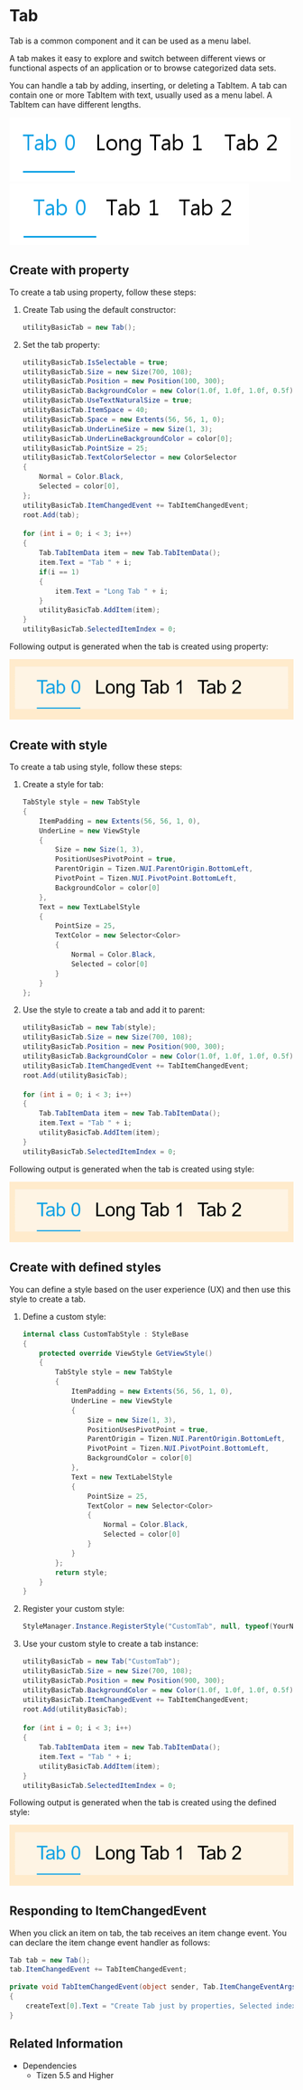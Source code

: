 # Tab

Tab is a common component and it can be used as a menu label.

A tab makes it easy to explore and switch between different views or functional aspects of an application or to browse categorized data sets.

You can handle a tab by adding, inserting, or deleting a TabItem. A tab can contain one or more TabItem with text, usually used as a menu label. A TabItem can have different lengths.

![Tab](./media/tab.png) ![Tab](./media/tab2.png)

## Create with property

To create a tab using property, follow these steps:

1. Create Tab using the default constructor:

    ```cs
    utilityBasicTab = new Tab();
    ```

2. Set the tab property:

    ```cs
    utilityBasicTab.IsSelectable = true;
    utilityBasicTab.Size = new Size(700, 108);
    utilityBasicTab.Position = new Position(100, 300);
    utilityBasicTab.BackgroundColor = new Color(1.0f, 1.0f, 1.0f, 0.5f);
    utilityBasicTab.UseTextNaturalSize = true;
    utilityBasicTab.ItemSpace = 40;
    utilityBasicTab.Space = new Extents(56, 56, 1, 0);
    utilityBasicTab.UnderLineSize = new Size(1, 3);
    utilityBasicTab.UnderLineBackgroundColor = color[0];
    utilityBasicTab.PointSize = 25;
    utilityBasicTab.TextColorSelector = new ColorSelector
    {
        Normal = Color.Black,
        Selected = color[0],
    };
    utilityBasicTab.ItemChangedEvent += TabItemChangedEvent;
    root.Add(tab);

    for (int i = 0; i < 3; i++)
    {
        Tab.TabItemData item = new Tab.TabItemData();
        item.Text = "Tab " + i;
        if(i == 1)
        {
            item.Text = "Long Tab " + i;
        }
        utilityBasicTab.AddItem(item);
    }
    utilityBasicTab.SelectedItemIndex = 0;
    ```

Following output is generated when the tab is created using property:

![Tab](./media/tab.gif)

## Create with style

To create a tab using style, follow these steps:

1. Create a style for tab:

    ```cs
    TabStyle style = new TabStyle
    {
        ItemPadding = new Extents(56, 56, 1, 0),
        UnderLine = new ViewStyle
        {
            Size = new Size(1, 3),
            PositionUsesPivotPoint = true,
            ParentOrigin = Tizen.NUI.ParentOrigin.BottomLeft,
            PivotPoint = Tizen.NUI.PivotPoint.BottomLeft,
            BackgroundColor = color[0]
        },
        Text = new TextLabelStyle
        {
            PointSize = 25,
            TextColor = new Selector<Color>
            {
                Normal = Color.Black,
                Selected = color[0]
            }
        }
    };
    ```

2. Use the style to create a tab and add it to parent:

    ```cs
    utilityBasicTab = new Tab(style);
    utilityBasicTab.Size = new Size(700, 108);
    utilityBasicTab.Position = new Position(900, 300);
    utilityBasicTab.BackgroundColor = new Color(1.0f, 1.0f, 1.0f, 0.5f);
    utilityBasicTab.ItemChangedEvent += TabItemChangedEvent;
    root.Add(utilityBasicTab);

    for (int i = 0; i < 3; i++)
    {
        Tab.TabItemData item = new Tab.TabItemData();
        item.Text = "Tab " + i;
        utilityBasicTab.AddItem(item);
    }
    utilityBasicTab.SelectedItemIndex = 0;
    ```

Following output is generated when the tab is created using style:

![Tab](./media/tab.gif)

## Create with defined styles

You can define a style based on the user experience (UX) and then use this style to create a tab.

1. Define a custom style:

    ```cs
    internal class CustomTabStyle : StyleBase
    {
        protected override ViewStyle GetViewStyle()
        {
            TabStyle style = new TabStyle
            {
                ItemPadding = new Extents(56, 56, 1, 0),
                UnderLine = new ViewStyle
                {
                    Size = new Size(1, 3),
                    PositionUsesPivotPoint = true,
                    ParentOrigin = Tizen.NUI.ParentOrigin.BottomLeft,
                    PivotPoint = Tizen.NUI.PivotPoint.BottomLeft,
                    BackgroundColor = color[0]
                },
                Text = new TextLabelStyle
                {
                    PointSize = 25,
                    TextColor = new Selector<Color>
                    {
                        Normal = Color.Black,
                        Selected = color[0]
                    }
                }
            };
            return style;
        }
    }
    ```

2. Register your custom style:

    ```cs
    StyleManager.Instance.RegisterStyle("CustomTab", null, typeof(YourNameSpace.CustomTabStyle));
    ```

3. Use your custom style to create a tab instance:

    ```cs
    utilityBasicTab = new Tab("CustomTab");
    utilityBasicTab.Size = new Size(700, 108);
    utilityBasicTab.Position = new Position(900, 300);
    utilityBasicTab.BackgroundColor = new Color(1.0f, 1.0f, 1.0f, 0.5f);
    utilityBasicTab.ItemChangedEvent += TabItemChangedEvent;
    root.Add(utilityBasicTab);

    for (int i = 0; i < 3; i++)
    {
        Tab.TabItemData item = new Tab.TabItemData();
        item.Text = "Tab " + i;
        utilityBasicTab.AddItem(item);
    }
    utilityBasicTab.SelectedItemIndex = 0;
    ```

Following output is generated when the tab is created using the defined style:

![Tab](./media/tab.gif)

## Responding to ItemChangedEvent

When you click an item on tab, the tab receives an item change event.
You can declare the item change event handler as follows:

```cs
Tab tab = new Tab();
tab.ItemChangedEvent += TabItemChangedEvent;
```

```cs
private void TabItemChangedEvent(object sender, Tab.ItemChangeEventArgs e)
{
    createText[0].Text = "Create Tab just by properties, Selected index from " + e.PreviousIndex + " to " + e.CurrentIndex;
}
```

## Related Information

- Dependencies
  -   Tizen 5.5 and Higher